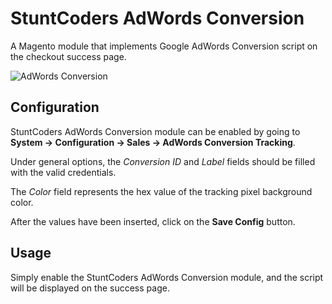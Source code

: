 # StuntCoders AdWords Conversion
A Magento module that implements Google AdWords Conversion script on the checkout success page.

![AdWords Conversion](https://s3-eu-west-1.amazonaws.com/stcd/stunt_mage_adwords_conversion/config.png)

## Configuration
StuntCoders AdWords Conversion module can be enabled by going to **System -> Configuration -> Sales -> AdWords Conversion Tracking**.

Under general options, the _Conversion ID_ and _Label_ fields should be filled with the valid credentials.

The _Color_ field represents the hex value of the tracking pixel background color.

After the values have been inserted, click on the **Save Config** button.

## Usage
Simply enable the StuntCoders AdWords Conversion module, and the script will be displayed on the success page.
